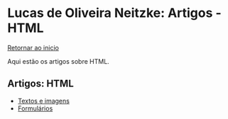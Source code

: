 # Lucas de Oliveira Neitzke: Artigos - HTML

[Retornar ao inicio](/README.md)

Aqui estão os artigos sobre HTML.

## Artigos: HTML

- [Textos e imagens](/articles/html/textoseimagens.md)
- [Formulários](/articles/html/formularios.md)
